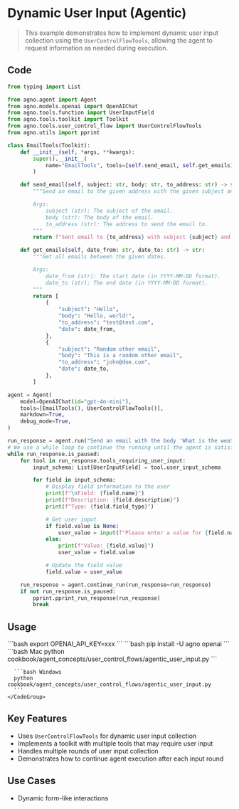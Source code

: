 # Dynamic User Input (Agentic)

> This example demonstrates how to implement dynamic user input collection using the `UserControlFlowTools`, allowing the agent to request information as needed during execution.

## Code

```python cookbook/agent_concepts/user_control_flows/agentic_user_input.py
from typing import List

from agno.agent import Agent
from agno.models.openai import OpenAIChat
from agno.tools.function import UserInputField
from agno.tools.toolkit import Toolkit
from agno.tools.user_control_flow import UserControlFlowTools
from agno.utils import pprint

class EmailTools(Toolkit):
    def __init__(self, *args, **kwargs):
        super().__init__(
            name="EmailTools", tools=[self.send_email, self.get_emails], *args, **kwargs
        )

    def send_email(self, subject: str, body: str, to_address: str) -> str:
        """Send an email to the given address with the given subject and body.

        Args:
            subject (str): The subject of the email.
            body (str): The body of the email.
            to_address (str): The address to send the email to.
        """
        return f"Sent email to {to_address} with subject {subject} and body {body}"

    def get_emails(self, date_from: str, date_to: str) -> str:
        """Get all emails between the given dates.

        Args:
            date_from (str): The start date (in YYYY-MM-DD format).
            date_to (str): The end date (in YYYY-MM-DD format).
        """
        return [
            {
                "subject": "Hello",
                "body": "Hello, world!",
                "to_address": "test@test.com",
                "date": date_from,
            },
            {
                "subject": "Random other email",
                "body": "This is a random other email",
                "to_address": "john@doe.com",
                "date": date_to,
            },
        ]

agent = Agent(
    model=OpenAIChat(id="gpt-4o-mini"),
    tools=[EmailTools(), UserControlFlowTools()],
    markdown=True,
    debug_mode=True,
)

run_response = agent.run("Send an email with the body 'What is the weather in Tokyo?'")
# We use a while loop to continue the running until the agent is satisfied with the user input
while run_response.is_paused:
    for tool in run_response.tools_requiring_user_input:
        input_schema: List[UserInputField] = tool.user_input_schema

        for field in input_schema:
            # Display field information to the user
            print(f"\nField: {field.name}")
            print(f"Description: {field.description}")
            print(f"Type: {field.field_type}")

            # Get user input
            if field.value is None:
                user_value = input(f"Please enter a value for {field.name}: ")
            else:
                print(f"Value: {field.value}")
                user_value = field.value

            # Update the field value
            field.value = user_value

    run_response = agent.continue_run(run_response=run_response)
    if not run_response.is_paused:
        pprint.pprint_run_response(run_response)
        break
```

## Usage

<Steps>
  <Snippet file="create-venv-step.mdx" />

  <Step title="Set your API key">
    ```bash
    export OPENAI_API_KEY=xxx
    ```
  </Step>

  <Step title="Install libraries">
    ```bash
    pip install -U agno openai
    ```
  </Step>

  <Step title="Run Example">
    <CodeGroup>
      ```bash Mac
      python cookbook/agent_concepts/user_control_flows/agentic_user_input.py
      ```

      ```bash Windows
      python cookbook/agent_concepts/user_control_flows/agentic_user_input.py
      ```
    </CodeGroup>
  </Step>
</Steps>

## Key Features

* Uses `UserControlFlowTools` for dynamic user input collection
* Implements a toolkit with multiple tools that may require user input
* Handles multiple rounds of user input collection
* Demonstrates how to continue agent execution after each input round

## Use Cases

* Dynamic form-like interactions
